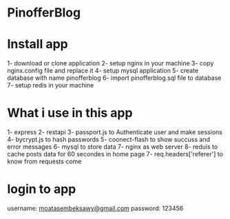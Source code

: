 # PinofferBlog

# Install app 
1- download or clone application
2- setup nginx in your machine 
3- copy nginx.config file and replace it 
4- setup mysql application 
5- create database with name pinofferblog
6- import pinofferblog.sql file to database
7- setup redis in your machine 


# What i use in this app
1- express
2- restapi
3- passport.js to Authenticate user and make sessions
4- bycrypt.js to hash passwords
5- coonect-flash to show succuss and error messages
6- mysql to store data
7- nginx as web server
8- reduis to cache posts data for 60 secondes in home page
7- req.headers['referer'] to know from requests come 


# login to app
username: moatasembeksawy@gmail.com 
password: 123456

